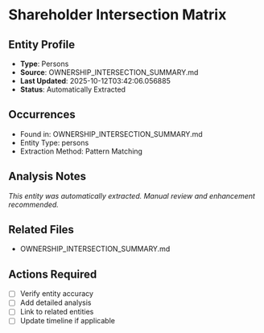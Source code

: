 # Shareholder Intersection Matrix

## Entity Profile
- **Type**: Persons
- **Source**: OWNERSHIP_INTERSECTION_SUMMARY.md
- **Last Updated**: 2025-10-12T03:42:06.056885
- **Status**: Automatically Extracted

## Occurrences
- Found in: OWNERSHIP_INTERSECTION_SUMMARY.md
- Entity Type: persons
- Extraction Method: Pattern Matching

## Analysis Notes
*This entity was automatically extracted. Manual review and enhancement recommended.*

## Related Files
- OWNERSHIP_INTERSECTION_SUMMARY.md

## Actions Required
- [ ] Verify entity accuracy
- [ ] Add detailed analysis
- [ ] Link to related entities
- [ ] Update timeline if applicable
